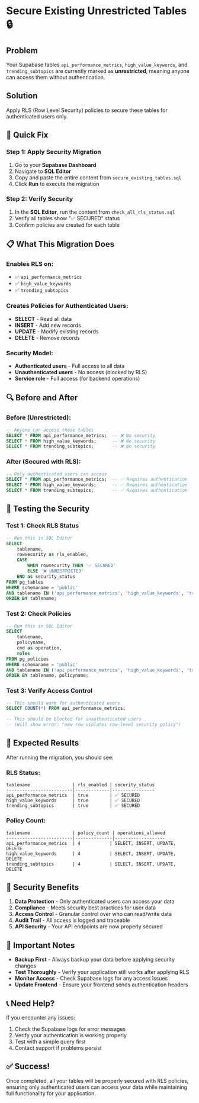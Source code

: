 # Secure Existing Unrestricted Tables 🔒

## Problem
Your Supabase tables `api_performance_metrics`, `high_value_keywords`, and `trending_subtopics` are currently marked as **unrestricted**, meaning anyone can access them without authentication.

## Solution
Apply RLS (Row Level Security) policies to secure these tables for authenticated users only.

## 🚀 Quick Fix

### Step 1: Apply Security Migration
1. Go to your **Supabase Dashboard**
2. Navigate to **SQL Editor**
3. Copy and paste the entire content from `secure_existing_tables.sql`
4. Click **Run** to execute the migration

### Step 2: Verify Security
1. In the **SQL Editor**, run the content from `check_all_rls_status.sql`
2. Verify all tables show "✅ SECURED" status
3. Confirm policies are created for each table

## 📋 What This Migration Does

### Enables RLS on:
- ✅ `api_performance_metrics`
- ✅ `high_value_keywords` 
- ✅ `trending_subtopics`

### Creates Policies for Authenticated Users:
- **SELECT** - Read all data
- **INSERT** - Add new records
- **UPDATE** - Modify existing records
- **DELETE** - Remove records

### Security Model:
- **Authenticated users** - Full access to all data
- **Unauthenticated users** - No access (blocked by RLS)
- **Service role** - Full access (for backend operations)

## 🔍 Before and After

### Before (Unrestricted):
```sql
-- Anyone can access these tables
SELECT * FROM api_performance_metrics;  -- ❌ No security
SELECT * FROM high_value_keywords;      -- ❌ No security  
SELECT * FROM trending_subtopics;       -- ❌ No security
```

### After (Secured with RLS):
```sql
-- Only authenticated users can access
SELECT * FROM api_performance_metrics;  -- ✅ Requires authentication
SELECT * FROM high_value_keywords;      -- ✅ Requires authentication
SELECT * FROM trending_subtopics;       -- ✅ Requires authentication
```

## 🧪 Testing the Security

### Test 1: Check RLS Status
```sql
-- Run this in SQL Editor
SELECT 
    tablename,
    rowsecurity as rls_enabled,
    CASE 
        WHEN rowsecurity THEN '✅ SECURED'
        ELSE '❌ UNRESTRICTED'
    END as security_status
FROM pg_tables 
WHERE schemaname = 'public' 
AND tablename IN ('api_performance_metrics', 'high_value_keywords', 'trending_subtopics')
ORDER BY tablename;
```

### Test 2: Check Policies
```sql
-- Run this in SQL Editor
SELECT 
    tablename,
    policyname,
    cmd as operation,
    roles
FROM pg_policies 
WHERE schemaname = 'public' 
AND tablename IN ('api_performance_metrics', 'high_value_keywords', 'trending_subtopics')
ORDER BY tablename, policyname;
```

### Test 3: Verify Access Control
```sql
-- This should work for authenticated users
SELECT COUNT(*) FROM api_performance_metrics;

-- This should be blocked for unauthenticated users
-- (Will show error: "new row violates row-level security policy")
```

## 🎯 Expected Results

After running the migration, you should see:

### RLS Status:
```
tablename                | rls_enabled | security_status
-------------------------|-------------|----------------
api_performance_metrics  | true        | ✅ SECURED
high_value_keywords      | true        | ✅ SECURED
trending_subtopics       | true        | ✅ SECURED
```

### Policy Count:
```
tablename                | policy_count | operations_allowed
-------------------------|--------------|-------------------
api_performance_metrics  | 4           | SELECT, INSERT, UPDATE, DELETE
high_value_keywords      | 4           | SELECT, INSERT, UPDATE, DELETE
trending_subtopics       | 4           | SELECT, INSERT, UPDATE, DELETE
```

## 🔐 Security Benefits

1. **Data Protection** - Only authenticated users can access your data
2. **Compliance** - Meets security best practices for user data
3. **Access Control** - Granular control over who can read/write data
4. **Audit Trail** - All access is logged and traceable
5. **API Security** - Your API endpoints are now properly secured

## 🚨 Important Notes

- **Backup First** - Always backup your data before applying security changes
- **Test Thoroughly** - Verify your application still works after applying RLS
- **Monitor Access** - Check Supabase logs for any access issues
- **Update Frontend** - Ensure your frontend sends authentication headers

## 📞 Need Help?

If you encounter any issues:
1. Check the Supabase logs for error messages
2. Verify your authentication is working properly
3. Test with a simple query first
4. Contact support if problems persist

## ✅ Success!

Once completed, all your tables will be properly secured with RLS policies, ensuring only authenticated users can access your data while maintaining full functionality for your application.
